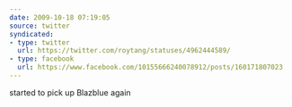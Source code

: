 ```yaml
---
date: 2009-10-18 07:19:05
source: twitter
syndicated:
- type: twitter
  url: https://twitter.com/roytang/statuses/4962444589/
- type: facebook
  url: https://www.facebook.com/10155666240078912/posts/160171807023
---
```


started to pick up Blazblue again
